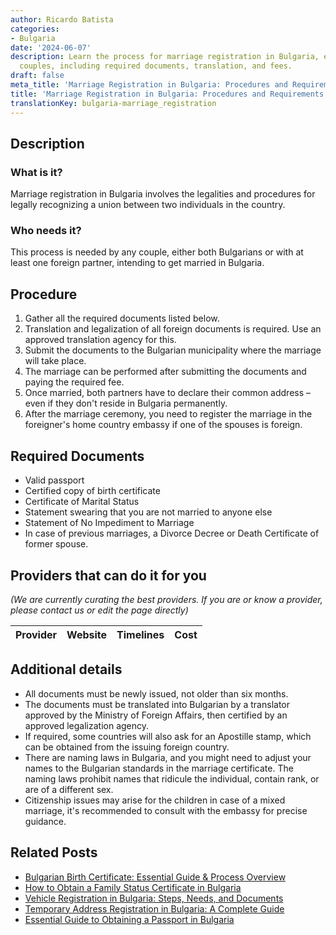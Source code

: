 ```yaml
---
author: Ricardo Batista
categories:
- Bulgaria
date: '2024-06-07'
description: Learn the process for marriage registration in Bulgaria, essential for
  couples, including required documents, translation, and fees.
draft: false
meta_title: 'Marriage Registration in Bulgaria: Procedures and Requirements'
title: 'Marriage Registration in Bulgaria: Procedures and Requirements'
translationKey: bulgaria-marriage_registration
---
```


## Description
### What is it?
Marriage registration in Bulgaria involves the legalities and procedures for legally recognizing a union between two individuals in the country.

### Who needs it?
This process is needed by any couple, either both Bulgarians or with at least one foreign partner, intending to get married in Bulgaria.

## Procedure
1. Gather all the required documents listed below.
2. Translation and legalization of all foreign documents is required. Use an approved translation agency for this.
3. Submit the documents to the Bulgarian municipality where the marriage will take place.
4. The marriage can be performed after submitting the documents and paying the required fee.
5. Once married, both partners have to declare their common address – even if they don't reside in Bulgaria permanently.
6. After the marriage ceremony, you need to register the marriage in the foreigner's home country embassy if one of the spouses is foreign.

## Required Documents
- Valid passport
- Certified copy of birth certificate
- Certificate of Marital Status
- Statement swearing that you are not married to anyone else
- Statement of No Impediment to Marriage
- In case of previous marriages, a Divorce Decree or Death Certificate of former spouse.
  
## Providers that can do it for you

_(We are currently curating the best providers. If you are or know a provider, please contact us or edit the page directly)_

| Provider        |     Website     |     Timelines    |       Cost      |
| :-------------: | :-------------: |  :-------------: | :-------------: |

## Additional details
- All documents must be newly issued, not older than six months.
- The documents must be translated into Bulgarian by a translator approved by the Ministry of Foreign Affairs, then certified by an approved legalization agency.
- If required, some countries will also ask for an Apostille stamp, which can be obtained from the issuing foreign country.
- There are naming laws in Bulgaria, and you might need to adjust your names to the Bulgarian standards in the marriage certificate. The naming laws prohibit names that ridicule the individual, contain rank, or are of a different sex.
- Citizenship issues may arise for the children in case of a mixed marriage, it's recommended to consult with the embassy for precise guidance.
## Related Posts

- [Bulgarian Birth Certificate: Essential Guide & Process Overview](https://tramitit.com/guides/bulgaria/issuance_of_a_birth_certificate/)
- [How to Obtain a Family Status Certificate in Bulgaria](https://tramitit.com/guides/bulgaria/issuance_of_a_family_status_certificate/)
- [Vehicle Registration in Bulgaria: Steps, Needs, and Documents](https://tramitit.com/guides/bulgaria/registration_of_a_new_vehicle/)
- [Temporary Address Registration in Bulgaria: A Complete Guide](https://tramitit.com/guides/bulgaria/temporary_address_registration/)
- [Essential Guide to Obtaining a Passport in Bulgaria](https://tramitit.com/guides/bulgaria/issuance_of_a_passport/)